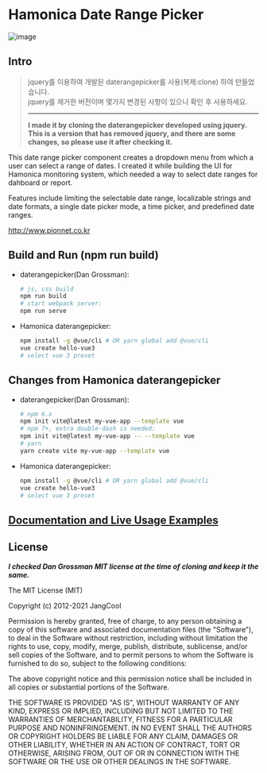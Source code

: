 # Hamonica Date Range Picker

![image](https://user-images.githubusercontent.com/2518021/128446475-f3c5e941-05a4-4960-923e-8ec047e3659d.png)

## Intro
>jquery를 이용하여 개발된 daterangepicker를 사용(복제:clone) 하여 만들었습니다.   
>jquery를 제거한 버전이며 몇가지 변경된 사항이 있으니 확인 후 사용하세요.   
>
>------------------------------------------------------------------------------------------------------------
>__I made it by cloning the daterangepicker developed using jquery.__   
__This is a version that has removed jquery, and there are some changes, so please use it after checking it.__


This date range picker component creates a dropdown menu from which a user can
select a range of dates. I created it while building the UI for Hamonica monitoring system,
which needed a way to select date ranges for dahboard or report.

Features include limiting the selectable date range, localizable strings and date formats,
a single date picker mode, a time picker, and predefined date ranges.

http://www.pionnet.co.kr

## Build and Run (npm run build)

- daterangepicker(Dan Grossman):

  ```bash
  # js, css build
  npm run build
  # start webpack server:
  npm run serve

  ```

- Hamonica daterangepicker:

  ```bash
  npm install -g @vue/cli # OR yarn global add @vue/cli
  vue create hello-vue3
  # select vue 3 preset
  ```

## Changes from Hamonica daterangepicker

- daterangepicker(Dan Grossman):

  ```bash
  # npm 6.x
  npm init vite@latest my-vue-app --template vue
  # npm 7+, extra double-dash is needed:
  npm init vite@latest my-vue-app -- --template vue
  # yarn
  yarn create vite my-vue-app --template vue
  ```

- Hamonica daterangepicker:

  ```bash
  npm install -g @vue/cli # OR yarn global add @vue/cli
  vue create hello-vue3
  # select vue 3 preset
  ```

## [Documentation and Live Usage Examples](http://www.daterangepicker.com)

## License

***I checked Dan Grossman MIT license at the time of cloning and keep it the same.***   

The MIT License (MIT)

Copyright (c) 2012-2021 JangCool

Permission is hereby granted, free of charge, to any person obtaining a copy
of this software and associated documentation files (the "Software"), to deal
in the Software without restriction, including without limitation the rights
to use, copy, modify, merge, publish, distribute, sublicense, and/or sell
copies of the Software, and to permit persons to whom the Software is
furnished to do so, subject to the following conditions:

The above copyright notice and this permission notice shall be included in
all copies or substantial portions of the Software.

THE SOFTWARE IS PROVIDED "AS IS", WITHOUT WARRANTY OF ANY KIND, EXPRESS OR
IMPLIED, INCLUDING BUT NOT LIMITED TO THE WARRANTIES OF MERCHANTABILITY,
FITNESS FOR A PARTICULAR PURPOSE AND NONINFRINGEMENT. IN NO EVENT SHALL THE
AUTHORS OR COPYRIGHT HOLDERS BE LIABLE FOR ANY CLAIM, DAMAGES OR OTHER
LIABILITY, WHETHER IN AN ACTION OF CONTRACT, TORT OR OTHERWISE, ARISING FROM,
OUT OF OR IN CONNECTION WITH THE SOFTWARE OR THE USE OR OTHER DEALINGS IN
THE SOFTWARE.
